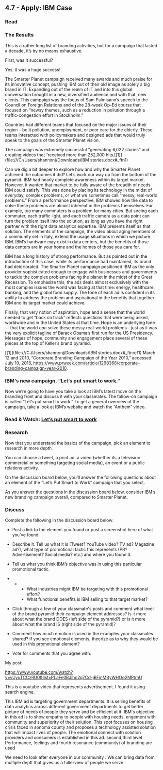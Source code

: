 ## 4.7 - Apply: IBM Case

### Read

### **The Results**

This is a rather long list of branding activities, but for a campaign that lasted a decade, it’s by no means exhaustive. 

First, was it successful?

Yes, it was a huge success!

The Smarter Planet campaign received many awards and much praise for its innovative concept, pushing IBM out of their old image as solely a big brand in IT.  Expanding out of the realm of IT and into this global conversation brought in a new, diversified audience and with that, new clients.  This campaign was the focus of Sam Palmisano’s speech to the Council on Foreign Relations and of the 28-week Op-Ed course that focused on “newsy themes, such as a reduction in pollution through a traffic-congestion effort in Stockholm.”

Countries had different teams that focused on the major issues of their region – be it pollution, unemployment, or poor care for the elderly.  These teams interacted with policymakers and designed ads that would truly speak to the goals of the Smarter Planet vision.

The campaign was extremely successful “generating 6,022 stories” and creating videos that “received more than 252,000 hits.[[1\]](file:///C:/Users/shannonj/Downloads/IBM stories.docx#_ftn1)

Can we dig a bit deeper to explore how and why the Smarter Planet achieved the outcomes it did?  Let’s work our way up from the bottom of the pyramid.  IBM had nearly complete awareness within its target market. However, it wanted that market to be fully aware of the breadth of needs IBM could satisfy.  This was done by placing its technology in the midst of everyday, complex problems, or what we sometimes call “messy, real-world problems.”  From a performance perspective, IBM showed how the data to solve these problems are almost inherent in the problems themselves.  For example, too many commuters is a problem for many cities. But seeing each commuter, each traffic light, and each traffic camera as a data point can turn the problem itself into the solution, as long as you have the right partner with the right data analytics expertise. IBM presents itself as that solution. The elements of the campaign, the video about aging members of a community set in Italy, extend the usage situations in which we picture IBM.  IBM’s hardware may exist in data centers, but the benefits of those data centers are in your home and the homes of those you care for.

IBM has a long history of strong performance. But as pointed out in the introduction of this case, while its performance had maintained, its brand had deteriorated.  The Smarter Planet campaign positioned IBM as the only provider sophisticated enough to engage with businesses and governments to tackle the complex problems facing the planet in the midst of the Great Recession. To emphasize this, the ads deals almost exclusively with the most complex issues the world was facing at that time: energy, healthcare, banking, and the global food supply. The tone of each ad is confident in its ability to address the problem and aspirational in the benefits that together IBM and its target market could achieve. 

Finally, that very notion of aspiration, hope and a sense that the world needed to get “back on track” reflects questions that were being asked, worldwide and in the United States at that time.  Hope is an underlying tone -- that the world *can* solve these messy real-world problems - just as it was the very explicit tagline of Barack Obama’s first run for the US Presidency.  Messages of hope, community and engagement place several of these pieces at the top of Keller’s brand pyramid.            

[[1\]](file:///C:/Users/shannonj/Downloads/IBM stories.docx#_ftnref1) March 12 and 2010, “Corporate Branding Campaign of the Year 2010,” accessed July 10, 2018,[ ](https://www.prweek.com/article/1268368/corporate-branding-campaign-year-2010)https://www.prweek.com/article/1268368/corporate-branding-campaign-year-2010.

### **IBM's new campaign, “Let’s put smart to work.”**

Now we’re going to have you take a look at IBM’s latest move on the branding front and discuss it with your classmates.  The follow-on campaign is called “Let’s put smart to work.”  To get a general overview of the campaign, take a look at IBM’s website and watch the “Anthem” video.

### **Read & Watch:** [Let’s put smart to work](https://www.ibm.com/thought-leadership/smart/)

### Research

Now that you understand the basics of the campaign, pick an element to research in more depth.  

You can choose a tweet, a print ad, a video (whether its a television commercial or something targeting social media), an event or a public relations activity.



On the discussion board below, you’ll answer the following questions about an element of the “Let’s Put Smart to Work” campaign that you select.

As you answer the questions in the discussion board below, consider IBM’s new branding campaign overall, compared to Smarter Planet.

### Discuss

Complete the following in the discussion board below:

- Post a link to the element you found or post a screenshot here of what you’ve found.
- Describe it.  Tell us what it is (Tweet?  YouTube video? TV ad? Magazine ad?), what type of promotional tactic this represents (PR?  Advertisement? Social media? etc.) and where you found it.
- Tell us what you think IBM’s objective was in using this particular promotional tactic.  
- - - What industries might IBM be targeting with this promotional effort?  
    - What functional benefits is IBM selling to that target market?

- Click through a few of your classmate's posts and comment what level of the brand pyramid their campaign element addresses?  Is it more about what the brand DOES (left side of the pyramid?) or is it more about what the brand IS (right side of the pyramid)?  
- Comment how much emotion is used in the examples your classmates shared? If you see emotional elements, theorize as to why they would be used in this promotional element?
- Vote for comments that you agree with.

My post:

https://www.youtube.com/watch?v=vUyuTCCzRU0&list=PLaFe0BJiho2q7Cd-jBFmMByWHOo2MRtmU

This is a youtube video that represents advertisement. I found it using search engine.

This IBM ad is targeting government departments. It is selling benefits of data analytics across  different government departments to get better picture of needs of people they serve and be efficient at it. IBM's objective in this ad is to show empathy to people with housing needs, engement with community and superiority of their solution. This spot focuses on housing crisis faced in sonoma county and proposes a technology assisted solution that will impact lives of people. The emotional connect with solution providers and consumers is established in this ad. second,third level Performance, feelings and fourth resonance (community) of branding are used



We need to look after everyone in our community . We can bring data from multiple deptt that gives us a fullerview of people we serve